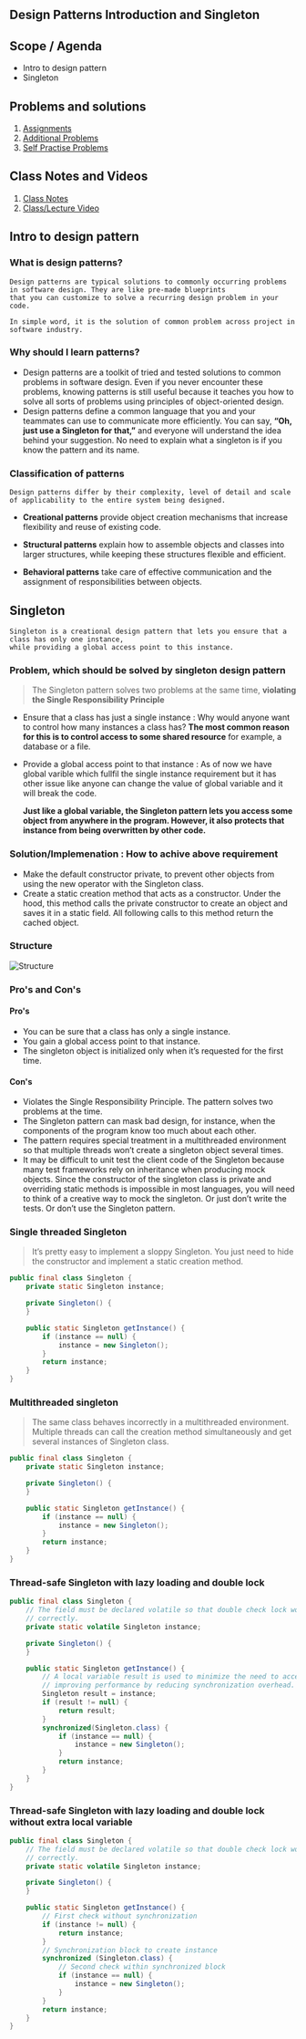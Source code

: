 ## Design Patterns Introduction and Singleton

## Scope / Agenda
* Intro to design pattern
* Singleton
  

## Problems and solutions

1. [Assignments]()
2. [Additional Problems]()
3. [Self Practise Problems]()

## Class Notes and Videos

1. [Class Notes](/Notes/class_Notes/LLD/Design%20Patterns/Introduction%20and%20Singleton.pdf)
2. [Class/Lecture Video](https://youtu.be/SSYSxvCmrQk)


## Intro to design pattern
### What is design patterns?
    Design patterns are typical solutions to commonly occurring problems in software design. They are like pre-made blueprints 
    that you can customize to solve a recurring design problem in your code.

    In simple word, it is the solution of common problem across project in software industry.

### Why should I learn patterns?
* Design patterns are a toolkit of tried and tested solutions to common problems in software design. Even if you never encounter these problems, knowing patterns is still useful because it teaches you how to solve all sorts of problems using principles of object-oriented design.
* Design patterns define a common language that you and your teammates can use to communicate more efficiently. You can say, **“Oh, just use a Singleton for that,”** and everyone will understand the idea behind your suggestion. No need to explain what a singleton is if you know the pattern and its name.

### Classification of patterns
    Design patterns differ by their complexity, level of detail and scale of applicability to the entire system being designed.
* **Creational patterns** provide object creation mechanisms that increase flexibility and reuse of existing code.
* **Structural patterns** explain how to assemble objects and classes into larger structures, while keeping these structures flexible and efficient.

* **Behavioral patterns** take care of effective communication and the assignment of responsibilities between objects.
## Singleton
    Singleton is a creational design pattern that lets you ensure that a class has only one instance, 
    while providing a global access point to this instance.
### Problem, which should be solved by singleton design pattern
> The Singleton pattern solves two problems at the same time, **violating the Single Responsibility Principle**
* Ensure that a class has just a single instance : Why would anyone want to control how many instances a class has? **The most common reason for this is to control access to some shared resource** for example, a database or a file.

* Provide a global access point to that instance : As of now we have global varible which fullfil the single instance requirement but it has other issue like anyone can change the value of global variable and it will break the code.
    
    **Just like a global variable, the Singleton pattern lets you access some object from anywhere in the program. However, it also protects that instance from being overwritten by other code.**

### Solution/Implemenation : How to achive above requirement
* Make the default constructor private, to prevent other objects from using the new operator with the Singleton class.
* Create a static creation method that acts as a constructor. Under the hood, this method calls the private constructor to create an object and saves it in a static field. All following calls to this method return the cached object.

### Structure
![Structure](../../../images/design_patterns/singleton_structure.png)

### Pro's and Con's
#### Pro's
* You can be sure that a class has only a single instance.
* You gain a global access point to that instance.
* The singleton object is initialized only when it’s requested for the first time.

#### Con's
*  Violates the Single Responsibility Principle. The pattern solves two problems at the time.
* The Singleton pattern can mask bad design, for instance, when the components of the program know too much about each other.
* The pattern requires special treatment in a multithreaded environment so that multiple threads won’t create a singleton object several times.
* It may be difficult to unit test the client code of the Singleton because many test frameworks rely on inheritance when producing mock objects. Since the constructor of the singleton class is private and overriding static methods is impossible in most languages, you will need to think of a creative way to mock the singleton. Or just don’t write the tests. Or don’t use the Singleton pattern.

### Single threaded Singleton
> It’s pretty easy to implement a sloppy Singleton. You just need to hide the constructor and implement a static creation method.
```java
public final class Singleton {
    private static Singleton instance;

    private Singleton() {
    }

    public static Singleton getInstance() {
        if (instance == null) {
            instance = new Singleton();
        }
        return instance;
    }
}
```
### Multithreaded singleton
> The same class behaves incorrectly in a multithreaded environment. Multiple threads can call the creation method simultaneously and get several instances of Singleton class.
```java
public final class Singleton {
    private static Singleton instance;

    private Singleton() {
    }

    public static Singleton getInstance() {
        if (instance == null) {
            instance = new Singleton();
        }
        return instance;
    }
}
```
### Thread-safe Singleton with lazy loading and double lock
```java
public final class Singleton {
    // The field must be declared volatile so that double check lock would work
    // correctly.
    private static volatile Singleton instance;

    private Singleton() {
    }

    public static Singleton getInstance() {
        // A local variable result is used to minimize the need to access the volatile field directly, 
        // improving performance by reducing synchronization overhead.
        Singleton result = instance;
        if (result != null) {
            return result;
        }
        synchronized(Singleton.class) {
            if (instance == null) {
                instance = new Singleton();
            }
            return instance;
        }
    }
}
```

### Thread-safe Singleton with lazy loading and double lock without extra local variable
```java
public final class Singleton {
    // The field must be declared volatile so that double check lock would work
    // correctly.
    private static volatile Singleton instance;

    private Singleton() {
    }

    public static Singleton getInstance() {
        // First check without synchronization
        if (instance != null) {
            return instance;
        }
        // Synchronization block to create instance
        synchronized (Singleton.class) {
            // Second check within synchronized block
            if (instance == null) {
                instance = new Singleton();
            }
        }
        return instance;
    }
}
```